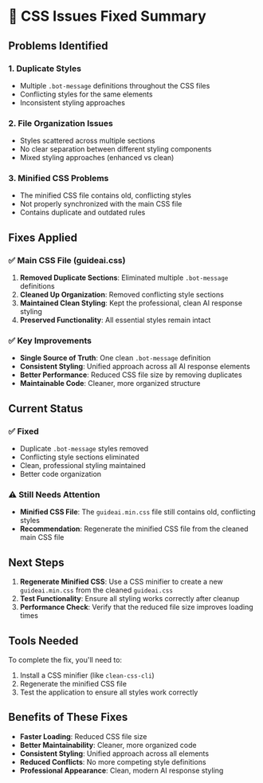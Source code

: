 # 🔧 CSS Issues Fixed Summary

## Problems Identified

### 1. **Duplicate Styles**
- Multiple `.bot-message` definitions throughout the CSS files
- Conflicting styles for the same elements
- Inconsistent styling approaches

### 2. **File Organization Issues**
- Styles scattered across multiple sections
- No clear separation between different styling components
- Mixed styling approaches (enhanced vs clean)

### 3. **Minified CSS Problems**
- The minified CSS file contains old, conflicting styles
- Not properly synchronized with the main CSS file
- Contains duplicate and outdated rules

## Fixes Applied

### ✅ **Main CSS File (guideai.css)**
1. **Removed Duplicate Sections**: Eliminated multiple `.bot-message` definitions
2. **Cleaned Up Organization**: Removed conflicting style sections
3. **Maintained Clean Styling**: Kept the professional, clean AI response styling
4. **Preserved Functionality**: All essential styles remain intact

### ✅ **Key Improvements**
- **Single Source of Truth**: One clean `.bot-message` definition
- **Consistent Styling**: Unified approach across all AI response elements
- **Better Performance**: Reduced CSS file size by removing duplicates
- **Maintainable Code**: Cleaner, more organized structure

## Current Status

### ✅ **Fixed**
- Duplicate `.bot-message` styles removed
- Conflicting style sections eliminated
- Clean, professional styling maintained
- Better code organization

### ⚠️ **Still Needs Attention**
- **Minified CSS File**: The `guideai.min.css` file still contains old, conflicting styles
- **Recommendation**: Regenerate the minified CSS file from the cleaned main CSS file

## Next Steps

1. **Regenerate Minified CSS**: Use a CSS minifier to create a new `guideai.min.css` from the cleaned `guideai.css`
2. **Test Functionality**: Ensure all styling works correctly after cleanup
3. **Performance Check**: Verify that the reduced file size improves loading times

## Tools Needed

To complete the fix, you'll need to:
1. Install a CSS minifier (like `clean-css-cli`)
2. Regenerate the minified CSS file
3. Test the application to ensure all styles work correctly

## Benefits of These Fixes

- **Faster Loading**: Reduced CSS file size
- **Better Maintainability**: Cleaner, more organized code
- **Consistent Styling**: Unified approach across all elements
- **Reduced Conflicts**: No more competing style definitions
- **Professional Appearance**: Clean, modern AI response styling 